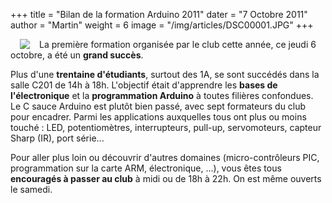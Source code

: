 +++
title = "Bilan de la formation Arduino 2011"
dater = "7 Octobre 2011"
author = "Martin"
weight = 6
image = "/img/articles/DSC00001.JPG"
+++

<p>
	<a href="/img/articles/DSC00001.JPG"><img src="/img/articles/DSC00001_medium.JPG" style="float:left;margin:0px 15px 0px" /></a></p>
<p>
	La premi&egrave;re formation organis&eacute;e par le club cette ann&eacute;e, ce jeudi 6 octobre, a &eacute;t&eacute; un <strong>grand succ&egrave;s</strong>.</p>
<p>
	Plus d&#39;une <strong>trentaine d&#39;&eacute;tudiants</strong>, surtout des 1A, se sont succ&eacute;d&eacute;s dans la salle C201 de 14h &agrave; 18h. L&#39;objectif &eacute;tait d&#39;apprendre les <strong>bases de l&#39;&eacute;lectronique</strong> et la <strong>programmation Arduino</strong> &agrave; toutes fili&egrave;res confondues. Le C sauce Arduino est plut&ocirc;t bien pass&eacute;, avec sept formateurs du club pour encadrer. Parmi les applications auxquelles tous ont plus ou moins touch&eacute; : LED, potentiom&egrave;tres, interrupteurs, pull-up, servomoteurs, capteur Sharp (IR), port s&eacute;rie...</p>
<p>
	Pour aller plus loin ou d&eacute;couvrir d&#39;autres domaines (micro-contr&ocirc;leurs PIC, programmation sur la carte ARM, &eacute;lectronique, ...), vous &ecirc;tes tous <strong>encourag&eacute;s &agrave; passer au club</strong> &agrave; midi ou de 18h &agrave; 22h. On est m&ecirc;me ouverts le samedi.</p>
